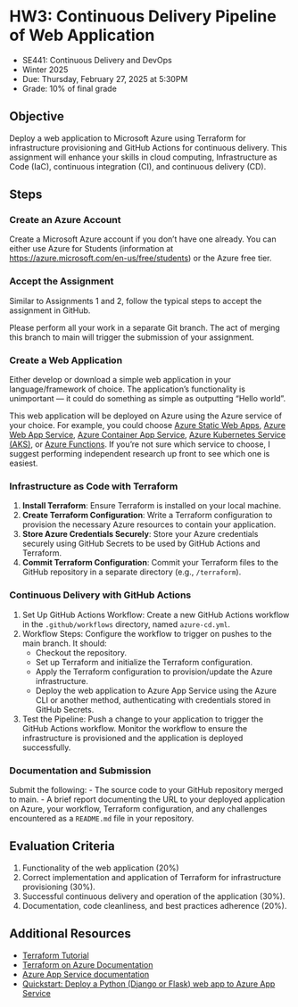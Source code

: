 # HW3: Continuous Delivery Pipeline of Web Application
- SE441: Continuous Delivery and DevOps
- Winter 2025
- Due: Thursday, February 27, 2025 at 5:30PM
- Grade: 10% of final grade

## Objective
Deploy a web application to Microsoft Azure using Terraform for infrastructure provisioning and GitHub
Actions for continuous delivery. This assignment will enhance your skills in cloud computing, Infrastructure
as Code (IaC), continuous integration (CI), and continuous delivery (CD).

## Steps

### Create an Azure Account
Create a Microsoft Azure account if you don’t have one already. You can either use Azure for Students
(information at https://azure.microsoft.com/en-us/free/students) or the Azure free tier.

### Accept the Assignment
Similar to Assignments 1 and 2, follow the typical steps to accept the assignment in GitHub.

Please perform all your work in a separate Git branch. The act of merging this branch to main will
trigger the submission of your assignment.

### Create a Web Application
Either develop or download a simple web application in your language/framework of choice. The application’s
functionality is unimportant — it could do something as simple as outputting “Hello world”.

This web application will be deployed on Azure using the Azure service of your choice. For example, you
could choose [Azure Static Web Apps][1], [Azure Web App Service][2], [Azure Container App Service][3],
[Azure Kubernetes Service (AKS)][4], or [Azure Functions][5]. If you’re not sure which service to choose,
I suggest performing independent research up front to see which one is easiest.

### Infrastructure as Code with Terraform
1. **Install Terraform**: Ensure Terraform is installed on your local machine.
2. **Create Terraform Configuration**: Write a Terraform configuration to provision the necessary Azure
resources to contain your application.
3. **Store Azure Credentials Securely**: Store your Azure credentials securely using GitHub Secrets to
be used by GitHub Actions and Terraform.
4. **Commit Terraform Configuration**: Commit your Terraform files to the GitHub repository in a
separate directory (e.g., `/terraform`).

### Continuous Delivery with GitHub Actions
1. Set Up GitHub Actions Workflow: Create a new GitHub Actions workflow in the `.github/workflows`
   directory, named `azure-cd.yml`.
2. Workflow Steps: Configure the workflow to trigger on pushes to the main branch. It should:
    - Checkout the repository.
    - Set up Terraform and initialize the Terraform configuration.
    - Apply the Terraform configuration to provision/update the Azure infrastructure.
    - Deploy the web application to Azure App Service using the Azure CLI or another method,
      authenticating with credentials stored in GitHub Secrets.
3. Test the Pipeline: Push a change to your application to trigger the GitHub Actions workflow. Monitor
   the workflow to ensure the infrastructure is provisioned and the application is deployed successfully.

### Documentation and Submission
Submit the following:
    - The source code to your GitHub repository merged to main.
    - A brief report documenting the URL to your deployed application on Azure, your workflow,
      Terraform configuration, and any challenges encountered as a `README.md` file in your repository.

## Evaluation Criteria
1. Functionality of the web application (20%)
2. Correct implementation and application of Terraform for infrastructure provisioning (30%).
3. Successful continuous delivery and operation of the application (30%).
4. Documentation, code cleanliness, and best practices adherence (20%).

## Additional Resources
- [Terraform Tutorial][6]
- [Terraform on Azure Documentation][7]
- [Azure App Service documentation][8]
- [Quickstart: Deploy a Python (Django or Flask) web app to Azure App Service][9]

[1]: https://azure.microsoft.com/en-us/products/app-service/static
[2]: https://azure.microsoft.com/en-us/products/app-service/web
[3]: https://azure.microsoft.com/en-us/products/container-apps
[4]: https://azure.microsoft.com/en-us/products/kubernetes-service
[5]: https://learn.microsoft.com/en-us/azure/azure-functions/functions-overview?pivots=programming-language-csharp
[6]: https://developer.hashicorp.com/terraform/tutorials
[7]: https://learn.microsoft.com/en-us/azure/developer/terraform/
[8]: https://learn.microsoft.com/en-us/azure/app-service/
[9]: https://learn.microsoft.com/en-us/azure/app-service/quickstart-python